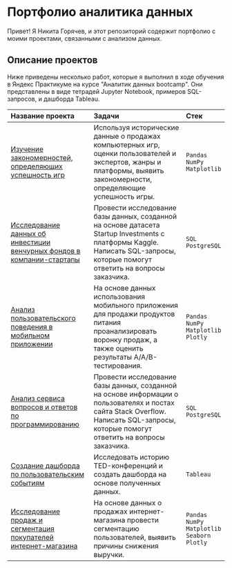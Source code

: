 # Портфолио аналитика данных
Привет!
Я Никита Горячев, и этот репозиторий содержит портфолио с моими проектами, связанными с анализом данных.

## Описание проектов
Ниже приведены несколько работ, которые я выполнил в ходе обучения в Яндекс Практикуме на курсе "Аналитик данных bootcamp". Они представлены в виде тетрадей Jupyter Notebook, примеров SQL-запросов, и дашборда Tableau.

| Название проекта | Задачи | Cтек | 
| :---------------------- | :---------------------- | :---------------------- |
| [Изучение закономерностей, определяющих успешность игр](https://github.com/En-Gie/Portfolio/tree/main/01%20-%20Videogame%20Sales%20Analisys) | Используя исторические данные о продажах компьютерных игр, оценки пользователей и экспертов, жанры и платформы, выявить закономерности, определяющие успешность игры. | <code>Pandas</code><br/> <code>NumPy</code><br/> <code>Matplotlib</code><br/> |
| [Исследование данных об инвестиции венчурных фондов в компании-стартапы](https://github.com/En-Gie/Portfolio/tree/main/02%20-%20Startup%20Investments%20Analysis) | Провести исследование базы данных, созданной на основе датасета Startup Investments с платформы Kaggle. Написать SQL-запросы, которые помогут ответить на вопросы заказчика. | <code>SQL</code><br/> <code>PostgreSQL</code><br/> |
| [Анализ пользовательского поведения в мобильном приложении](https://github.com/En-Gie/Portfolio/tree/main/03%20-%20AAB%20Test%20Analysis) | На основе данных использования мобильного приложения для продажи продуктов питания проанализировать воронку продаж, а также оценить результаты A/A/B-тестирования. | <code>Pandas</code><br/> <code>NumPy</code><br/> <code>Matplotlib</code><br/> <code>Plotly</code><br/> |
| [Анализ сервиса вопросов и ответов по программированию](https://github.com/En-Gie/Portfolio/tree/main/04%20-%20Stack%20Overflow%20Database%20Analysis) | Провести исследование базы данных, созданной на основе информации о пользователях и постах сайта Stack Overflow. Написать SQL-запросы, которые помогут ответить на вопросы заказчика. | <code>SQL</code><br/> <code>PostgreSQL</code><br/> |
| [Создание дашборда по пользовательским событиям](https://public.tableau.com/app/profile/nikita.goriachev/viz/yp_project_story_v2/TED) | Исследовать историю TED-конференций и создать дашборда на основе полученных данных. | <code>Tableau</code><br/> |
| [Исследование продаж и сегментация покупателей интернет-магазина](https://github.com/En-Gie/Portfolio/tree/main/05%20-%20Internet%20Store%20Sales%20Analysis%20and%20Customer%20Segmentation) | На основе данных о продажах интернет-магазина провести сегментацию пользователей, выявить причины снижения выручки. | <code>Pandas</code><br/> <code>NumPy</code><br/> <code>Matplotlib</code><br/> <code>Seaborn</code><br/> <code>Plotly</code><br/> |
